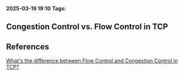 **2025-03-19 19:10**
**Tags:**

## Congestion Control vs. Flow Control in TCP









## References
[What's the difference between Flow Control and Congestion Control in TCP?](https://stackoverflow.com/questions/16473038/whats-the-difference-between-flow-control-and-congestion-control-in-tcp)